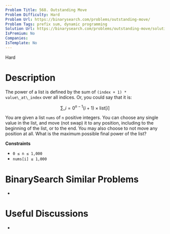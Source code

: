 ```yaml
---
Problem Title: 568. Outstanding Move
Problem Difficulty: Hard
Problem Url: https://binarysearch.com/problems/outstanding-move/
Problem Tags: prefix sum, dynamic programming
Solution Url: https://binarysearch.com/problems/outstanding-move/solutions/
IsPremium: No
Companies: 
IsTemplate: No
---
```


<span style="color: ;">Hard</span>

# Description

The power of a list is defined by the sum of `(index + 1) * value\_at\_index` over all indices. Or, you could say that it is:

```math
\sum\_{i=0}^{n-1} (i + 1) \times \text{list}[i]
```

You are given a list `nums` of `n` positive integers. You can choose any single value in the list, and move (not swap) it to any position, including to the beginning of the list, or to the end. You may also choose to not move any position at all. What is the maximum possible final power of the list?

**Constraints**

- `0 ≤ n ≤ 1,000`
- `nums[i] ≤ 1,000`

# BinarySearch Similar Problems

- []()

# Useful Discussions

- []()
